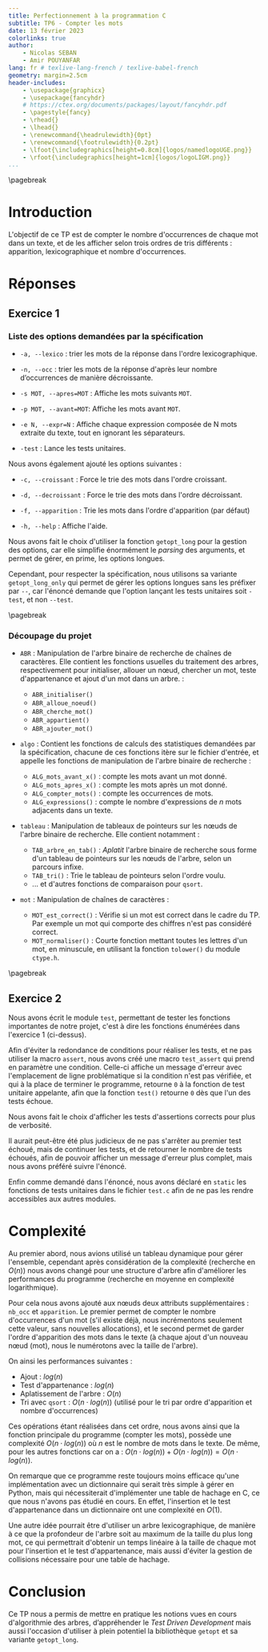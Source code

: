 ```yaml
---
title: Perfectionnement à la programmation C
subtitle: TP6 - Compter les mots
date: 13 février 2023
colorlinks: true
author:
    - Nicolas SEBAN
    - Amir POUYANFAR
lang: fr # texlive-lang-french / texlive-babel-french
geometry: margin=2.5cm
header-includes:
    - \usepackage{graphicx}
    - \usepackage{fancyhdr}
    # https://ctex.org/documents/packages/layout/fancyhdr.pdf
    - \pagestyle{fancy}
    - \rhead{}
    - \lhead{}
    - \renewcommand{\headrulewidth}{0pt}
    - \renewcommand{\footrulewidth}{0.2pt}
    - \lfoot{\includegraphics[height=0.8cm]{logos/namedlogoUGE.png}}
    - \rfoot{\includegraphics[height=1cm]{logos/logoLIGM.png}}
...
```


\pagebreak

# Introduction

L'objectif de ce TP est de compter le nombre d'occurrences de chaque mot dans un texte, et de les afficher selon trois ordres de tris différents : apparition, lexicographique et nombre d'occurrences.

# Réponses

## Exercice 1

### Liste des options demandées par la spécification

- ``-a, --lexico`` : trier les mots de la réponse dans l'ordre lexicographique.

- ``-n, --occ`` : trier les mots de la réponse d'après leur nombre d’occurrences de manière décroissante.

- ``-s MOT, --apres=MOT`` : Affiche les mots suivants ``MOT``.

- ``-p MOT, --avant=MOT``: Affiche les mots avant ``MOT``.

- ``-e N, --expr=N`` : Affiche chaque expression composée de N mots extraite du texte, tout en ignorant les séparateurs.

- ``-test`` : Lance les tests unitaires.

Nous avons également ajouté les options suivantes :

- ``-c, --croissant`` : Force le trie des mots dans l'ordre croissant.

- ``-d, --decroissant`` : Force le trie des mots dans l'ordre décroissant.

- ``-f, --apparition`` : Trie les mots dans l'ordre d'apparition (par défaut)

- ``-h, --help`` : Affiche l'aide.

Nous avons fait le choix d'utiliser la fonction ``getopt_long`` pour la gestion des options, car elle simplifie énormément le *parsing* des arguments, et permet de gérer, en prime, les options longues.

Cependant, pour respecter la spécification, nous utilisons sa variante ``getopt_long_only`` qui permet de gérer les options longues sans les préfixer par ``--``, car l'énoncé demande que l'option lançant les tests unitaires soit ``-test``, et non ``--test``.

\pagebreak

### Découpage du projet

- ``ABR`` : Manipulation de l'arbre binaire de recherche de chaînes de caractères. Elle contient les fonctions usuelles du traitement des arbres, respectivement pour initialiser, allouer un nœud, chercher un mot, teste d'appartenance et ajout d'un mot dans un arbre. :
  - ``ABR_initialiser()``
  - ``ABR_alloue_noeud()``
  - ``ABR_cherche_mot()``
  - ``ABR_appartient()``
  - ``ABR_ajouter_mot()``

- ``algo`` : Contient les fonctions de calculs des statistiques demandées par la spécification, chacune de ces fonctions itère sur le fichier d'entrée, et appelle les fonctions de manipulation de l'arbre binaire de recherche :
  - ``ALG_mots_avant_x()`` : compte les mots avant un mot donné.
  - ``ALG_mots_apres_x()`` : compte les mots après un mot donné.
  - ``ALG_compter_mots()`` : compte les occurrences de mots.
  - ``ALG_expressions()`` : compte le nombre d'expressions de $n$ mots adjacents dans un texte.

- ``tableau`` : Manipulation de tableaux de pointeurs sur les nœuds de l'arbre binaire de recherche. Elle contient notamment :
  - ``TAB_arbre_en_tab()`` : *Aplatit* l'arbre binaire de recherche sous forme d'un tableau de pointeurs sur les nœuds de l'arbre, selon un parcours infixe.
  - ``TAB_tri()`` : Trie le tableau de pointeurs selon l'ordre voulu.
  - ... et d'autres fonctions de comparaison pour ``qsort``.

- ``mot`` : Manipulation de chaînes de caractères :
  - ``MOT_est_correct()`` : Vérifie si un mot est correct dans le cadre du TP. Par exemple un mot qui comporte des chiffres n'est pas considéré correct.
  - ``MOT_normaliser()`` : Courte fonction mettant toutes les lettres d'un mot, en minuscule, en utilisant la fonction ``tolower()`` du module ``ctype.h``.

\pagebreak

## Exercice 2

Nous avons écrit le module `test`, permettant de tester les fonctions importantes de notre projet, c'est à dire les fonctions énumérées dans l'exercice 1 (ci-dessus).

Afin d'éviter la redondance de conditions pour réaliser les tests, et ne pas utiliser la macro ``assert``, nous avons créé une macro ``test_assert`` qui prend en paramètre une condition.
Celle-ci affiche un message d'erreur avec l'emplacement de ligne problématique si la condition n'est pas vérifiée, et qui à la place de terminer le programme, retourne ``0`` à la fonction de test unitaire appelante, afin que la fonction ``test()`` retourne ``0`` dès que l'un des tests échoue.

Nous avons fait le choix d'afficher les tests d'assertions corrects pour plus de verbosité.

Il aurait peut-être été plus judicieux de ne pas s'arrêter au premier test échoué, mais de continuer les tests, et de retourner le nombre de tests échoués, afin de pouvoir afficher un message d'erreur plus complet, mais nous avons préféré suivre l'énoncé.

Enfin comme demandé dans l'énoncé, nous avons déclaré en ``static`` les fonctions de tests unitaires dans le fichier ``test.c`` afin de ne pas les rendre accessibles aux autres modules.

# Complexité

Au premier abord, nous avions utilisé un tableau dynamique pour gérer l'ensemble, cependant après considération de la complexité (recherche en $O(n)$) nous avons changé pour une structure d'arbre afin d'améliorer les performances du programme (recherche en moyenne en complexité logarithmique).

Pour cela nous avons ajouté aux nœuds deux attributs supplémentaires : ``nb_occ`` et ``apparition``. Le premier permet de compter le nombre d'occurrences d'un mot (s'il existe déjà, nous incrémentons seulement cette valeur, sans nouvelles allocations), et le second permet de garder l'ordre d'apparition des mots dans le texte (à chaque ajout d'un nouveau nœud (mot), nous le numérotons avec la taille de l'arbre).

On ainsi les performances suivantes :

- Ajout : $log(n)$
- Test d'appartenance : $log(n)$
- Aplatissement de l'arbre : $O(n)$
- Tri avec ``qsort`` : $O(n \cdot log(n))$ (utilisé pour le tri par ordre d'apparition et nombre d'occurrences)

Ces opérations étant réalisées dans cet ordre, nous avons ainsi que la fonction principale du programme (compter les mots), possède une complexité $O(n \cdot log(n))$ où $n$ est le nombre de mots dans le texte. De même, pour les autres fonctions car on a : $O(n \cdot log(n)) + O(n \cdot log(n)) = O(n \cdot log(n))$.

On remarque que ce programme reste toujours moins efficace qu'une implémentation avec un dictionnaire qui serait très simple à gérer en Python, mais qui nécessiterait d'implémenter une table de hachage en C, ce que nous n'avons pas étudié en cours. En effet, l'insertion et le test d'appartenance dans un dictionnaire ont une complexité en $O(1)$.

Une autre idée pourrait être d'utiliser un arbre lexicographique, de manière à ce que la profondeur de l'arbre soit au maximum de la taille du plus long mot, ce qui permettrait d'obtenir un temps linéaire à la taille de chaque mot pour l'insertion et le test d'appartenance, mais aussi d'éviter la gestion de collisions nécessaire pour une table de hachage.

# Conclusion

Ce TP nous a permis de mettre en pratique les notions vues en cours d'algorithmie des arbres, d’appréhender le *Test Driven Development* mais aussi l'occasion d'utiliser à plein potentiel la bibliothèque ``getopt`` et sa variante ``getopt_long``.
